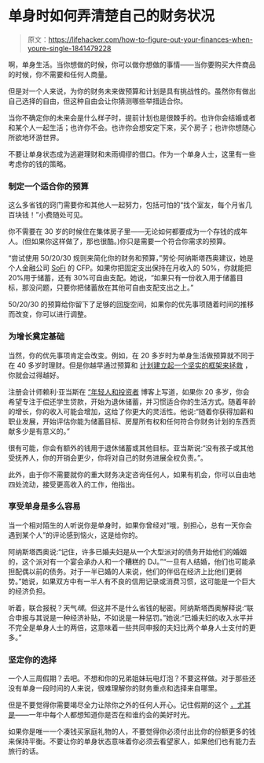 # 单身时如何弄清楚自己的财务状况

> 原文：<https://lifehacker.com/how-to-figure-out-your-finances-when-youre-single-1841479228>

啊，单身生活。当你想做的时候，你可以做你想做的事情——当你要购买大件商品的时候，你不需要和任何人商量。



但是对一个人来说，为你的财务未来做预算和计划是具有挑战性的。虽然你有做出自己选择的自由，但这种自由会让你猜测哪些举措适合你。

当你不确定你的未来会是什么样子时，提前计划也是很棘手的。也许你会结婚或者和某个人一起生活；也许你不会。也许你会想安定下来，买个房子；也许你想随心所欲地环游世界。

不要让单身状态成为逃避理财和未雨绸缪的借口。作为一个单身人士，这里有一些考虑你的钱的策略。

### 制定一个适合你的预算

这么多省钱的窍门需要你和其他人一起努力，包括可怕的“找个室友，每个月省几百块钱！”小费随处可见。

你不需要在 30 岁的时候住在集体房子里——无论如何都要成为一个存钱的成年人。(但如果你这样做了，那也很酷。)你只是需要一个符合你需求的预算。

“尝试使用 50/20/30 规则来简化你的财务和预算，”劳伦·阿纳斯塔西奥建议，她是个人金融公司 [SoFi](https://www.sofi.com/) 的 CFP。如果你把固定支出保持在月收入的 50%，你就能把 20%用于储蓄，还有 30%可自由支配。她说，“如果只有一份收入用于储蓄目标，那没问题，只要你把储蓄放在其他可自由支配支出之上。”

50/20/30 的预算给你留下了足够的回旋空间，如果你的优先事项随着时间的推移而改变，你可以进行调整。

### 为增长奠定基础

当然，你的优先事项肯定会改变。例如，在 20 多岁时为单身生活做预算就不同于在 40 多岁时理财。但是你越早通过预算和 [计划建立起一个坚实的框架来拯救](https://lifehacker.com/the-best-advice-for-saving-as-much-as-you-can-1821196524) ，你就会过得越好。

注册会计师赖利·亚当斯在 [“年轻人和投资者](https://youngandtheinvested.com/) 博客上写道，如果你 20 多岁，你会希望专注于偿还学生贷款，开始为退休储蓄，并习惯适合你的生活方式。随着年龄的增长，你的收入可能会增加，这给了你更大的灵活性。他说:“随着你获得加薪和职业发展，开始评估你能为储蓄目标、房屋所有权和任何符合你财务计划的东西贡献多少是有意义的。”

很有可能，你会有额外的钱用于退休储蓄或其他目标。亚当斯说:“没有孩子或其他受抚养人，你的开销会更少，你将对自己的财务进展全权负责。”。

此外，由于你不需要就你的重大财务决定咨询任何人，如果有机会，你可以自由地四处流动，接受更高收入的工作，他指出。

### 享受单身是多么容易

当一个相对陌生的人听说你是单身时，如果你曾经对“哦，别担心，总有一天你会遇到某个人”的评论感到恼火，这是给你的。

阿纳斯塔西奥说:“记住，许多已婚夫妇是从一个大型派对的债务开始他们的婚姻的，这个派对有一个宴会承办人和一个糟糕的 DJ。”“一旦有人结婚，他们也可能承担配偶以前的债务。对于一半已婚的人来说，他们的伴侣在经济上比他们更弱势。”她说，如果双方中有一半人有不良的信用记录或消费习惯，这可能是一个巨大的经济负担。

听着，联合报税？天气*晴*。但这并不是什么省钱的秘密。阿纳斯塔西奥解释说:“联合申报与其说是一种经济补贴，不如说是一种惩罚。”她说:“已婚夫妇的收入水平并不完全是单身人士的两倍，这意味着一些共同申报的夫妇比两个单身人士支付的更多。”

### 坚定你的选择

一个人三周假期？去吧。不想和你的兄弟姐妹玩电灯泡？不要这样做。对于那些还没有单身一段时间的人来说，很难理解你的财务重点和选择来自哪里。

但是不要觉得你需要竭尽全力让除你之外的任何人开心。记住假期的这个 [，尤其是](https://lifehacker.com/how-single-people-can-avoid-going-broke-over-the-holida-1821055327)——一年中每个人都想知道你是否在和谁约会的美好时光。

如果你是唯一一个凑钱买家庭礼物的人，不要觉得你必须付出比你的份额更多的钱来保持平衡。不要让你的单身状态意味着你必须去看望家人，如果他们也有能力去旅行的话。